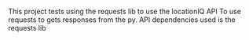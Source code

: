 This project tests using the requests lib to use the locationIQ API
To use requests to gets responses from the py. API
dependencies used is the requests lib